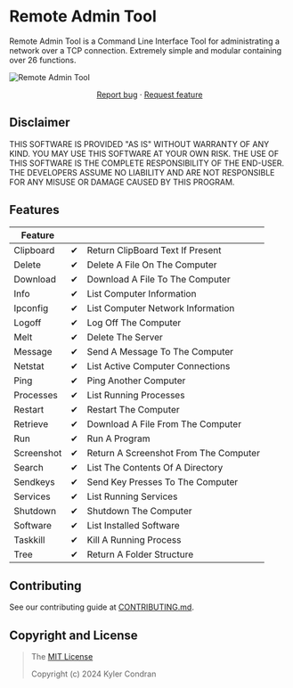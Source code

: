 # Remote Admin Tool

Remote Admin Tool is a Command Line Interface Tool for administrating a network over a TCP connection. Extremely simple and modular containing over 26 functions.

<img src="https://repository-images.githubusercontent.com/791082094/2af1c9cf-4a7b-4d73-8259-1534d13fc3f6" title="Remote Admin Tool">

<p align="center">
  <a href="https://github.com/KylerCondran/RemoteAdminTool/issues/new">Report bug</a>
  ·
  <a href="https://github.com/KylerCondran/RemoteAdminTool/issues/new">Request feature</a>
</p>

## Disclaimer

THIS SOFTWARE IS PROVIDED "AS IS" WITHOUT WARRANTY OF ANY KIND. YOU MAY USE THIS SOFTWARE AT YOUR OWN RISK. THE USE OF THIS SOFTWARE IS THE COMPLETE RESPONSIBILITY OF THE END-USER. THE DEVELOPERS ASSUME NO LIABILITY AND ARE NOT RESPONSIBLE FOR ANY MISUSE OR DAMAGE CAUSED BY THIS PROGRAM.

## Features

| Feature         |         |                                        |
|-----------------|---------|----------------------------------------|
| Clipboard       | ✔       | Return ClipBoard Text If Present       |
| Delete          | ✔       | Delete A File On The Computer          |
| Download        | ✔       | Download A File To The Computer        |
| Info            | ✔       | List Computer Information              |
| Ipconfig        | ✔       | List Computer Network Information      |
| Logoff          | ✔       | Log Off The Computer                   |
| Melt            | ✔       | Delete The Server                      |
| Message         | ✔       | Send A Message To The Computer         |
| Netstat         | ✔       | List Active Computer Connections       |
| Ping            | ✔       | Ping Another Computer                  |
| Processes       | ✔       | List Running Processes                 |
| Restart         | ✔       | Restart The Computer                   |
| Retrieve        | ✔       | Download A File From The Computer      |
| Run             | ✔       | Run A Program                          |
| Screenshot      | ✔       | Return A Screenshot From The Computer  |
| Search          | ✔       | List The Contents Of A Directory       |
| Sendkeys        | ✔       | Send Key Presses To The Computer       |
| Services        | ✔       | List Running Services                  |
| Shutdown        | ✔       | Shutdown The Computer                  |
| Software        | ✔       | List Installed Software                |
| Taskkill        | ✔       | Kill A Running Process                 |
| Tree            | ✔       | Return A Folder Structure              |

## Contributing
See our contributing guide at [CONTRIBUTING.md](../master/CONTRIBUTING.md).

## Copyright and License
>The [MIT License](https://github.com/KylerCondran/RemoteAdminTool/blob/master/LICENSE)
>
>Copyright (c) 2024 Kyler Condran
